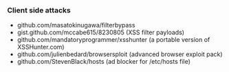 ### Client side attacks
- github.com/masatokinugawa/filterbypass
- gist.github.com/mccabe615/8230805 (XSS filter payloads)
- github.com/mandatoryprogrammer/xsshunter (a portable version of XSSHunter.com)
- github.com/julienbedard/browsersploit (advanced browser exploit pack)
- github.com/StevenBlack/hosts (ad blocker for /etc/hosts file)
